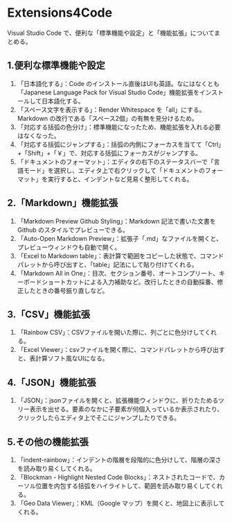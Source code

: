 # Extensions4Code
Visual Studio Code で、便利な「標準機能や設定」と「機能拡張」についてまとめる。  
  
## 1.便利な標準機能や設定
1. 「日本語化する」：Code のインストール直後はUIも英語。なにはなくとも「Japanese Language Pack for Visual Studio Code」機能拡張をインストールして日本語化する。  
2. 「スペース文字を表示する」：Render Whitespace を「all」にする。Markdown の改行である「スペース2個」の有無を見分けるため。  
3. 「対応する括弧の色分け」：標準機能になったため、機能拡張を入れる必要はなくなった。  
4. 「対応する括弧にジャンプする」：括弧の内側にフォーカスを当てて「Ctrl」+「Shift」+「￥」で、対応する括弧にフォーカスがジャンプする。
5. 「ドキュメントのフォーマット」：エディタの右下のステータスバーで「言語モード」を選択し、エディタ上で右クリックして「ドキュメントのフォーマット」を実行すると、インデントなど見易く整形してくれる。  
  
## 2.「Markdown」機能拡張
1. 「Markdown Preview Github Styling」：Markdown 記法で書いた文書をGithub のスタイルでプレビューできる。
2. 「Auto-Open Markdown Preview」：拡張子「.md」なファイルを開くと、プレビューウィンドウも自動で開く。
3. 「Excel to Markdown table」：表計算で範囲をコピーした状態で、コマンドパレットから呼び出すと、「table」記法にして貼り付けてくれる。
4. 「Markdown All in One」：目次、セクション番号、オートコンプリート、キーボードショートカットによる入力補助など。改行したときの自動採番、修正したときの番号振り直しなど。
  
## 3.「CSV」機能拡張
1. 「Rainbow CSV」：CSVファイルを開いた際に、列ごとに色分けしてくれる。  
2. 「Excel Viewer」：csvファイルを開く際に、コマンドパレットから呼び出すと、表計算ソフト風なUIになる。  
  
## 4.「JSON」機能拡張
1. 「JSON」：jsonファイルを開くと、拡張機能ウィンドウに、折りたためるツリー表示を出せる。要素のなかに子要素が何個入っているか表示されたり、クリックしたらエディタ上でそこにジャンプしたりできる。  
  
## 5.その他の機能拡張
1. 「indent-rainbow」：インデントの階層を段階的に色分けして、階層の深さを読み取り易くしてくれる。  
2. 「Blockman - Highlight Nested Code Blocks」：ネストされたコードで、カーソル位置を内包する括弧をハイライトして、範囲を読み取り易くしてくれる。  
3. 「Geo Data Viewer」：KML（Google マップ）を開くと、地図上に表示してくれる。  
  